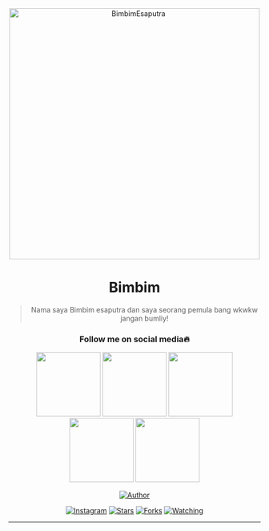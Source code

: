 <div align="center">
<img src="https://i.ibb.co/zNFw8vB/fb3b4184ea00.jpg" alt="BimbimEsaputra" width="500" />

# Bimbim

> Nama saya Bimbim esaputra dan saya seorang pemula bang wkwkw jangan bumliy!
>
>

<h3 align="center">Follow me on social media🔥</h3>
<p align="center">
  <a href="https://t.me/bimbimbee "><img src="https://i.ibb.co/SsKxY2Y/0edc41f3d45d.jpg" height="128" width="128" /></a>
  <a href="https://api.whatsapp.com/send?phone=62895416156376"><img src="https://i.ibb.co/dkg7n95/898306c0eb4d.jpg" height="128" width="128" /></a>
  <a href="https://www.instagram.com/bimbim_esaputra/"><img src="https://i.ibb.co/DzqnMmM/fbe0c781f8c2.jpg" height="128" width="128" /></a>
  <a href="https://www.facebook.com/saputra.bimbim"><img src="https://i.ibb.co/7WPP8hH/2397591784d3.jpg" height="128" width="128" /></a>
  <a href="https://github.com/Bimbim15"><img src="https://i.ibb.co/BPB3vnq/f45bdd5f8081.jpg" height="128" width="128" /></a>
</p>

<p align="center">
  <a href="https://github.com/Bimbim15"><img title="Author" src="https://img.shields.io/badge/Author-Bimbim-purple.svg?style=for-the-badge&logo=github" /></a>
</p>
<p align="center">
<a href="https://www.instagram.com/bimbim_esaputra/"><img title="Instagram" src="https://img.shields.io/badge/Instagram-Bim's-purple.svg?style=for-the-badge&logo=instagram"></a>
<a href="https://github.com/Nino-chan02/megumikato2/stargazers/"><img title="Stars" src="https://img.shields.io/github/stars/Nino-chan02/NinoWangy?color=red&style=flat-square"></a>
<a href="https://github.com/Nino-chan02/megumikato2/network/members"><img title="Forks" src="https://img.shields.io/github/forks/Nino-chan02/NinoWangy?color=red&style=flat-square"></a>
<a href="https://github.com/Nino-chan02/megumikato2/watchers"><img title="Watching" src="https://img.shields.io/github/watchers/Nino-chan02/NinoWangy?label=Watchers&color=blue&style=flat-square"></a>
</p>
</div>
 
---


